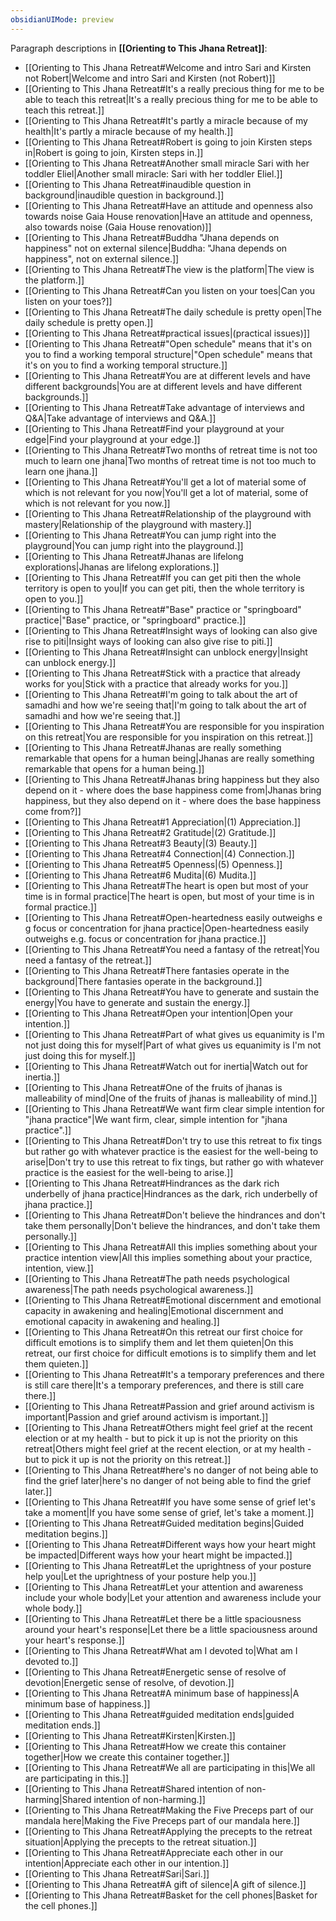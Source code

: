 ```yaml
---
obsidianUIMode: preview
---
```

Paragraph descriptions in **[[Orienting to This Jhana Retreat]]**:
- [[Orienting to This Jhana Retreat#Welcome and intro Sari and Kirsten not Robert|Welcome and intro Sari and Kirsten (not Robert)]]
- [[Orienting to This Jhana Retreat#It's a really precious thing for me to be able to teach this retreat|It's a really precious thing for me to be able to teach this retreat.]]
- [[Orienting to This Jhana Retreat#It's partly a miracle because of my health|It's partly a miracle because of my health.]]
- [[Orienting to This Jhana Retreat#Robert is going to join Kirsten steps in|Robert is going to join, Kirsten steps in.]]
- [[Orienting to This Jhana Retreat#Another small miracle Sari with her toddler Eliel|Another small miracle: Sari with her toddler Eliel.]]
- [[Orienting to This Jhana Retreat#inaudible question in background|inaudible question in background.]]
- [[Orienting to This Jhana Retreat#Have an attitude and openness also towards noise Gaia House renovation|Have an attitude and openness, also towards noise (Gaia House renovation)]]
- [[Orienting to This Jhana Retreat#Buddha "Jhana depends on happiness" not on external silence|Buddha: "Jhana depends on happiness", not on external silence.]]
- [[Orienting to This Jhana Retreat#The view is the platform|The view is the platform.]]
- [[Orienting to This Jhana Retreat#Can you listen on your toes|Can you listen on your toes?]]
- [[Orienting to This Jhana Retreat#The daily schedule is pretty open|The daily schedule is pretty open.]]
- [[Orienting to This Jhana Retreat#practical issues|(practical issues)]]
- [[Orienting to This Jhana Retreat#"Open schedule" means that it's on you to find a working temporal structure|"Open schedule" means that it's on you to find a working temporal structure.]]
- [[Orienting to This Jhana Retreat#You are at different levels and have different backgrounds|You are at different levels and have different backgrounds.]]
- [[Orienting to This Jhana Retreat#Take advantage of interviews and Q&A|Take advantage of interviews and Q&A.]]
- [[Orienting to This Jhana Retreat#Find your playground at your edge|Find your playground at your edge.]]
- [[Orienting to This Jhana Retreat#Two months of retreat time is not too much to learn one jhana|Two months of retreat time is not too much to learn one jhana.]]
- [[Orienting to This Jhana Retreat#You'll get a lot of material some of which is not relevant for you now|You'll get a lot of material, some of which is not relevant for you now.]]
- [[Orienting to This Jhana Retreat#Relationship of the playground with mastery|Relationship of the playground with mastery.]]
- [[Orienting to This Jhana Retreat#You can jump right into the playground|You can jump right into the playground.]]
- [[Orienting to This Jhana Retreat#Jhanas are lifelong explorations|Jhanas are lifelong explorations.]]
- [[Orienting to This Jhana Retreat#If you can get piti then the whole territory is open to you|If you can get piti, then the whole territory is open to you.]]
- [[Orienting to This Jhana Retreat#"Base" practice or "springboard" practice|"Base" practice, or "springboard" practice.]]
- [[Orienting to This Jhana Retreat#Insight ways of looking can also give rise to piti|Insight ways of looking can also give rise to piti.]]
- [[Orienting to This Jhana Retreat#Insight can unblock energy|Insight can unblock energy.]]
- [[Orienting to This Jhana Retreat#Stick with a practice that already works for you|Stick with a practice that already works for you.]]
- [[Orienting to This Jhana Retreat#I'm going to talk about the art of samadhi and how we're seeing that|I'm going to talk about the art of samadhi and how we're seeing that.]]
- [[Orienting to This Jhana Retreat#You are responsible for you inspiration on this retreat|You are responsible for you inspiration on this retreat.]]
- [[Orienting to This Jhana Retreat#Jhanas are really something remarkable that opens for a human being|Jhanas are really something remarkable that opens for a human being.]]
- [[Orienting to This Jhana Retreat#Jhanas bring happiness but they also depend on it - where does the base happiness come from|Jhanas bring happiness, but they also depend on it - where does the base happiness come from?]]
- [[Orienting to This Jhana Retreat#1 Appreciation|(1) Appreciation.]]
- [[Orienting to This Jhana Retreat#2 Gratitude|(2) Gratitude.]]
- [[Orienting to This Jhana Retreat#3 Beauty|(3) Beauty.]]
- [[Orienting to This Jhana Retreat#4 Connection|(4) Connection.]]
- [[Orienting to This Jhana Retreat#5 Openness|(5) Openness.]]
- [[Orienting to This Jhana Retreat#6 Mudita|(6) Mudita.]]
- [[Orienting to This Jhana Retreat#The heart is open but most of your time is in formal practice|The heart is open, but most of your time is in formal practice.]]
- [[Orienting to This Jhana Retreat#Open-heartedness easily outweighs e g focus or concentration for jhana practice|Open-heartedness easily outweighs e.g. focus or concentration for jhana practice.]]
- [[Orienting to This Jhana Retreat#You need a fantasy of the retreat|You need a fantasy of the retreat.]]
- [[Orienting to This Jhana Retreat#There fantasies operate in the background|There fantasies operate in the background.]]
- [[Orienting to This Jhana Retreat#You have to generate and sustain the energy|You have to generate and sustain the energy.]]
- [[Orienting to This Jhana Retreat#Open your intention|Open your intention.]]
- [[Orienting to This Jhana Retreat#Part of what gives us equanimity is I'm not just doing this for myself|Part of what gives us equanimity is I'm not just doing this for myself.]]
- [[Orienting to This Jhana Retreat#Watch out for inertia|Watch out for inertia.]]
- [[Orienting to This Jhana Retreat#One of the fruits of jhanas is malleability of mind|One of the fruits of jhanas is malleability of mind.]]
- [[Orienting to This Jhana Retreat#We want firm clear simple intention for "jhana practice"|We want firm, clear, simple intention for "jhana practice".]]
- [[Orienting to This Jhana Retreat#Don't try to use this retreat to fix tings but rather go with whatever practice is the easiest for the well-being to arise|Don't try to use this retreat to fix tings, but rather go with whatever practice is the easiest for the well-being to arise.]]
- [[Orienting to This Jhana Retreat#Hindrances as the dark rich underbelly of jhana practice|Hindrances as the dark, rich underbelly of jhana practice.]]
- [[Orienting to This Jhana Retreat#Don't believe the hindrances and don't take them personally|Don't believe the hindrances, and don't take them personally.]]
- [[Orienting to This Jhana Retreat#All this implies something about your practice intention view|All this implies something about your practice, intention, view.]]
- [[Orienting to This Jhana Retreat#The path needs psychological awareness|The path needs psychological awareness.]]
- [[Orienting to This Jhana Retreat#Emotional discernment and emotional capacity in awakening and healing|Emotional discernment and emotional capacity in awakening and healing.]]
- [[Orienting to This Jhana Retreat#On this retreat our first choice for difficult emotions is to simplify them and let them quieten|On this retreat, our first choice for difficult emotions is to simplify them and let them quieten.]]
- [[Orienting to This Jhana Retreat#It's a temporary preferences and there is still care there|It's a temporary preferences, and there is still care there.]]
- [[Orienting to This Jhana Retreat#Passion and grief around activism is important|Passion and grief around activism is important.]]
- [[Orienting to This Jhana Retreat#Others might feel grief at the recent election or at my health - but to pick it up is not the priority on this retreat|Others might feel grief at the recent election, or at my health - but to pick it up is not the priority on this retreat.]]
- [[Orienting to This Jhana Retreat#here's no danger of not being able to find the grief later|here's no danger of not being able to find the grief later.]]
- [[Orienting to This Jhana Retreat#If you have some sense of grief let's take a moment|If you have some sense of grief, let's take a moment.]]
- [[Orienting to This Jhana Retreat#Guided meditation begins|Guided meditation begins.]]
- [[Orienting to This Jhana Retreat#Different ways how your heart might be impacted|Different ways how your heart might be impacted.]]
- [[Orienting to This Jhana Retreat#Let the uprightness of your posture help you|Let the uprightness of your posture help you.]]
- [[Orienting to This Jhana Retreat#Let your attention and awareness include your whole body|Let your attention and awareness include your whole body.]]
- [[Orienting to This Jhana Retreat#Let there be a little spaciousness around your heart's response|Let there be a little spaciousness around your heart's response.]]
- [[Orienting to This Jhana Retreat#What am I devoted to|What am I devoted to.]]
- [[Orienting to This Jhana Retreat#Energetic sense of resolve of devotion|Energetic sense of resolve, of devotion.]]
- [[Orienting to This Jhana Retreat#A minimum base of happiness|A minimum base of happiness.]]
- [[Orienting to This Jhana Retreat#guided meditation ends|guided meditation ends.]]
- [[Orienting to This Jhana Retreat#Kirsten|Kirsten.]]
- [[Orienting to This Jhana Retreat#How we create this container together|How we create this container together.]]
- [[Orienting to This Jhana Retreat#We all are participating in this|We all are participating in this.]]
- [[Orienting to This Jhana Retreat#Shared intention of non-harming|Shared intention of non-harming.]]
- [[Orienting to This Jhana Retreat#Making the Five Preceps part of our mandala here|Making the Five Preceps part of our mandala here.]]
- [[Orienting to This Jhana Retreat#Applying the precepts to the retreat situation|Applying the precepts to the retreat situation.]]
- [[Orienting to This Jhana Retreat#Appreciate each other in our intention|Appreciate each other in our intention.]]
- [[Orienting to This Jhana Retreat#Sari|Sari.]]
- [[Orienting to This Jhana Retreat#A gift of silence|A gift of silence.]]
- [[Orienting to This Jhana Retreat#Basket for the cell phones|Basket for the cell phones.]]
